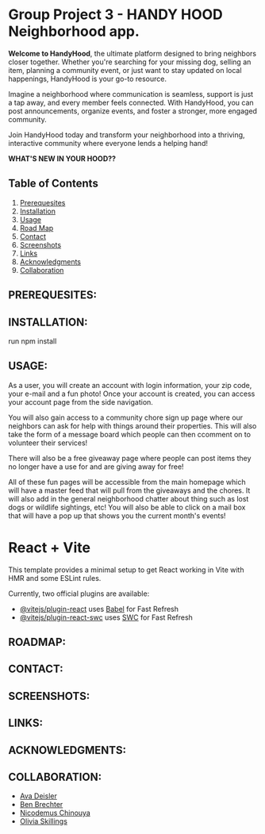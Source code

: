 # Group Project 3 - HANDY HOOD Neighborhood app.

**Welcome to HandyHood**, the ultimate platform designed to bring neighbors closer together. Whether you're searching for your missing dog, selling an item, planning a community event, or just want to stay updated on local happenings, HandyHood is your go-to resource.

Imagine a neighborhood where communication is seamless, support is just a tap away, and every member feels connected. With HandyHood, you can post announcements, organize events, and foster a stronger, more engaged community.

Join HandyHood today and transform your neighborhood into a thriving, interactive community where everyone lends a helping hand!

**WHAT'S NEW IN YOUR HOOD??**

## Table of Contents

1. [Prerequesites](#PREREQUESITES)
2. [Installation](#installation)
3. [Usage](#installation)
4. [Road Map](#roadmap)
5. [Contact](#contact)
6. [Screenshots](#screenshots)
7. [Links](#links)
8. [Acknowledgments](#ackowledgments)
9. [Collaboration](#collaboration)

## PREREQUESITES:

## INSTALLATION:

run npm install

## USAGE:

As a user, you will create an account with login information, your zip code, your e-mail and a fun photo! Once your account is created, you can access your account page from the side navigation.

You will also gain access to a community chore sign up page where our neighbors can ask for help with things around their properties. This will also take the form of a message board which people can then ccomment on to volunteer their services!

There will also be a free giveaway page where people can post items they no longer have a use for and are giving away for free!

All of these fun pages will be accessible from the main homepage which will have a master feed that will pull from the giveaways and the chores. It will also add in the general neighborhood chatter about thing such as lost dogs or wildlife sightings, etc! You will also be able to click on a mail box that will have a pop up that shows you the current month's events!

# React + Vite

This template provides a minimal setup to get React working in Vite with HMR and some ESLint rules.

Currently, two official plugins are available:

- [@vitejs/plugin-react](https://github.com/vitejs/vite-plugin-react/blob/main/packages/plugin-react/README.md) uses [Babel](https://babeljs.io/) for Fast Refresh
- [@vitejs/plugin-react-swc](https://github.com/vitejs/vite-plugin-react-swc) uses [SWC](https://swc.rs/) for Fast Refresh

## ROADMAP:

## CONTACT:

## SCREENSHOTS:

## LINKS:

## ACKNOWLEDGMENTS:

## COLLABORATION:

- [Ava Deisler](https://github.com/avadeisler)
- [Ben Brechter](https://github.com/Benbrechter)
- [Nicodemus Chinouya](https://github.com/nicochinouya)
- [Olivia Skillings](https://github.com/via-skillings)
